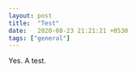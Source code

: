 ```yaml
---
layout: post
title:  "Test"
date:   2020-08-23 21:21:21 +0530
tags: ["general"]
---
```


Yes. A test.
